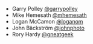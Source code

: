 * Garry Polley [@garrypolley][garry-polley]
* Mike Hemesath [@mhemesath][mike-hemesath]
* Logan McCamon [@loganom][logan-mccamon]
* John Bäckström [@johnphoto][johnphoto]
* Rory Hardy [@gneatgeek][rory-hardy]

[garry-polley]: https://github.com/garrypolley
[mike-hemesath]: https://github.com/mhemesath
[logan-mccamon]: https://github.com/loganom
[johnphoto]: https://github.com/JohnPhoto
[rory-hardy]: https://github.com/gneatgeek
